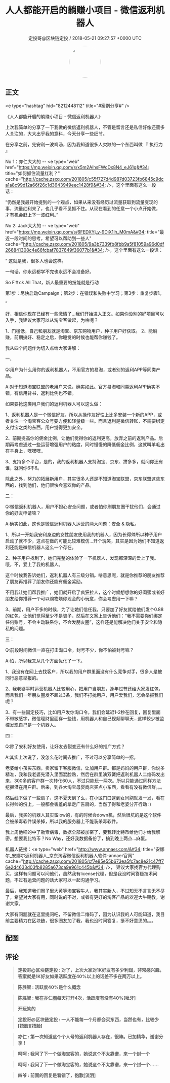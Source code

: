 <h1 align="center">人人都能开启的躺赚小项目 - 微信返利机器人</h1>
<p align="center">
    <a>定投哥@区块链定投 / 2018-05-21 09:27:57 &#43;0000 UTC</a>
</p>

<div align="center">
    <img src="https://images.zsxq.com/Frz_-HDVtcUgz5Hhwud9kA85oQAk?e=1590940799&amp;token=kIxbL07-8jAj8w1n4s9zv64FuZZNEATmlU_Vm6zD:L_VCFrLxEV7dV2HkhxbrnJWnm7A=" width="100" height="100" style="border:1px solid;border-radius:50%; color:#ffffff"/>
</div>

## 正文

<div>
&lt;e type=&#34;hashtag&#34; hid=&#34;8212448112&#34; title=&#34;#案例分享#&#34; /&gt; 

《人人都能开启的躺赚小项目 - 微信返利机器人》

上次我简单的分享了一下我做的微信返利机器人，不管是留言还是私信好像还蛮多人关注的，大大出乎我的意料，今天分享一些细节。

在分享之前，先安利一波鸡汤，因为我知道很多人欠缺的一个东西叫做 『 执行力 』

No 1：亦仁大大的 -- &lt;e type=&#34;web&#34; href=&#34;https://mp.weixin.qq.com/s/x5m2AihsFWcDx8N4_eJ61g&#34; title=&#34;如何抓住流量红利？&#34; cache=&#34;http://cache.zsxq.com/201805/c55f727d4d987d03723fb6845c9dca1a8c99d12a66f26c1d3643949eec1428f9&#34; /&gt;，这个里面有这么一段话：


“仍然是我最开始提到的一个观点，如果从来没有经历过流量获取到流量变现的事，流量红利来了，也几乎看不见抓不住。从现在看到的任意一个小点开始做， 才有机会赶上下一波红利。”


No 2: Jack大大的 -- &lt;e type=&#34;web&#34; href=&#34;https://mp.weixin.qq.com/s/6FEDXYj_y-9DiX1lh_M0mA&#34; title=&#34;最近一段时间的思考，希望可以帮助到一些人&#34; cache=&#34;http://cache.zsxq.com/201805/9a3b7339fb8fbb9a5f81059a96d0df266841308c4e66fcbaf7837649f36077b1&#34; /&gt;，这个里面有这么一段话：


“
这就是我，很多人也会这样。

一句话，你永远都学不完也永远不会准备好。

So F＃ck All That，新人最重要的技能就是行动

第1步：尽快启动Campaign；第2步：在错误和失败中学习；第3步：重复步骤1。

”


好，相信你现在已经有一些激情了...我们开始进入正文。如果你没别的好项目可以入手，我建议大家可以从淘宝客做起，为啥呢？

1、门槛低，自己和朋友就是淘宝、京东购物用户，种子用户好获取。
2、能躺赚，前期搞好、稳定之后，你睡觉的时候也能帮你赚钱了。


我从四个问题作为切入点给大家讲解：

一、

Q:用户为什么用你的返利机器人，不用官方的易淘，或者别的返利APP等同类产品。

A:对于知道淘宝联盟的老用户来说，确实如此。官方易淘和同类返利APP确实不错，有信用背书，返利比例也不错。

如果要抢这类用户我们的返利机器人可以这么做：

1、返利机器人是一个微信好友，所以从操作友好性上比多安装一个新的APP，或者关注一个淘宝客公众号要方便和轻量级一些。而且返利是微信转账，不需要绑定支付宝之类的东西，用户觉得更加安全。

2、前期提高你的佣金比例，让他们觉得你的返利更高，放弃之前的返利产品。后期再考虑通过一些运营增强用户的粘度，同时慢慢的降低佣金比例，这就叫羊毛出在羊身上，嘿嘿嘿..

3、支持多个平台，是的，我的返利机器人支持淘宝、京东、拼多多，就问你还有谁，就问你6不6。

除此之外，努力的拓展新用户，其实很多人还是不知道淘宝联盟，京东联盟这些东西的，找到他们，他们很快会喜欢你的产品。


二：

Q:微信返利机器人，用户不担心安全问题，或者怕你刷朋友圈干扰他们，会通过你的好友申请嘛？

A:确实如此，这也是微信返利机器人运营的两大问题：安全 &amp; 隐私。

1、所以一开始我安利身边的女性朋友使用我的机器人，因为长得帅所以种子用户启动了就不少，这点在做的可能比较难模仿...开个玩笑，其实是因为她们不知道返利还能是微信机器人这么一个存在。

2、种子用户找到了，她们完整的体验了一下机器人，发现都深深的爱上了我。哦，不，爱上了我的机器人。

这个时候我告诉她们，返利机器人有三级分销。啥意思呢，就是你推荐的朋友推荐了朋友再推荐了朋友你还能有佣金奖励。

不用我让她们帮我推广，她们就开启了疯狂拉人，这个时候想想你的好闺蜜或者好朋友给你推荐一个可以购物烦你现金的小玩意，你会考虑用一下嘛？

3、前期，用户不多的时候，为了让她们信任我，只要加了好友就给他们发个0.88的红包，让他们觉得至少不是骗子，然后在文案上告诉他们：“我不需要你们绑定任何账号，不会主动联系你，不会发朋友圈”，这样还是能解决他们关于安全和隐私的问题。


三：

Q:前段时间微信一直在打击淘口令，封号不少，你不怕被封号嘛？

A:怕，所以我又从几个方面优化了一下。

1、我没有在网上去找客户，所以我的用户群里面没有什么竞争对手，很多人是被同行恶意举报的。

2、我老婆平时运营机器人比较用心，把用户当朋友，逢年过节还给大家发红包，而且我们一年朋友圈发不超过3条，我们不打扰用户，用户爱我们，怎会举报我们呢？

3、有一些固定技巧，比如用户发你淘口令，我们会延迟1-2秒在回复，回复里面不带敏感字，微信理财里面存一些钱，用机器人和自己视频聊聊天...这样较少被监控发现自己是一个机器人。


四：

Q:除了安利好友使用，让好友去裂变还有什么好的推广方式？

A:其实上次说了，没怎么花时间去推广，不过可以分享简单的一招。

老婆给小孩买东西，卖家留下客服微信，让加用户群。都是妈妈的用户群，你说多精准，我和我老婆先潜入里面混脸熟，然后在群里演双簧把返利机器人二维码发出来，300多的客户群一次转化60人，不过只能玩一两次。所以只能通过同样方法挖掘潜在用户群。后来，到各大淘宝母婴商店买点小东西，看看有没有微信群。。。

然后线下做了一些扇子，这不夏天到了么，在小区门口逮到女同胞就发一发，看在长得帅的份上，一般都会害羞的拿走广告扇的，当然了得和老婆分开行动 :)


最后，我买的机器人其实蛮low的，有的时候会down机，然后很坑的是这个软件会被杀毒软件误杀掉，所以我的服务器上不能装杀毒软件。

我上周他喵的中了勒索病毒，数据全部被加密了，要我转比特币给他们才给我解密。想要我比特币？No Way，还好我数据备份了，搞到晚上两点...麻蛋。

机器人链接：&lt;e type=&#34;web&#34; href=&#34;http://www.annaer.com/&#34; title=&#34;安娜尔_安娜尔返利机器人_京东淘客微信返利机器人软件-annaer官网&#34; cache=&#34;http://cache.zsxq.com/201805/cf7e85e55b673ea5fc7ac8e21c47ff76e2d4633d03fb8285a673ca9e961c445b&#34; /&gt;， 建议大家找官方代理购买，这样有问题可以问他们，虽然我有license代理，但是我没时间答疑技术问题，不过有运营问题的话大家可以一起沟通学习。

最后，我知道我们圈子里大黄等淘宝客牛人，我其实新人，不过知无不言言无不尽了，希望对大家有用，同时说的不对，或者有更好的淘客产品的欢迎大牛赐教，谢谢大家。

大家有问题就在这里提问吧，不留微信二维码了，因为认识我的人可能知道，我目前主要精力在区块链，很多圈友加了我，我也没时间答复，挺不好意思的。。。
</div>

## 配图
<div class="image" align="center">

</div>

## 评论

<div align="left">
<div>

<blockquote >
<span> <strong>定投哥@区块链定投 : 对了，上次大家对1K好友有多少利润，非常感兴趣，答案就是1K好友如果活跃度在40%以上的话差不多在两万以上。 </strong></span>
</blockquote>

<blockquote >
<span> <strong>陈胜智 : 活跃度40%是什么概念 </strong></span>
</blockquote>

<blockquote >
<span> <strong>陈胜智 : 我在亦仁圈每天打开4次，活跃度有没有40%[呲牙]

开玩笑的 </strong></span>
</blockquote>

<blockquote >
<span> <strong>定投哥@区块链定投 : 一人不能每一个月都会买东西，当然也有，比较少[捂脸][捂脸] </strong></span>
</blockquote>

<blockquote >
<span> <strong>亦仁 : 第一次知道这个个人号的返利机器人存在，很棒。已加精华，谢谢分享！ </strong></span>
</blockquote>

<blockquote >
<span> <strong>呵呵 : 我问了下一个做淘宝客的，她说这个不太靠谱，来一个封一个 </strong></span>
</blockquote>

<blockquote >
<span> <strong>呵呵 : 我问了下一个做淘宝客的，她说这个不太靠谱，来一个封一个…… </strong></span>
</blockquote>

<blockquote >
<span> <strong>四爷 : 前面的回复是看错了，抱歉[流泪] </strong></span>
</blockquote>

</div>
</div>